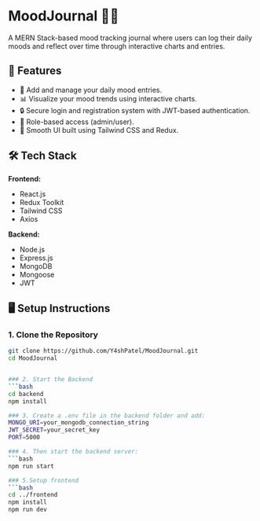 # MoodJournal 🧠✨

A MERN Stack-based mood tracking journal where users can log their daily moods and reflect over time through interactive charts and entries.

## 🧩 Features

- 📝 Add and manage your daily mood entries.
- 📊 Visualize your mood trends using interactive charts.
- 🔒 Secure login and registration system with JWT-based authentication.
- 🎯 Role-based access (admin/user).
- 🚀 Smooth UI built using Tailwind CSS and Redux.

## 🛠️ Tech Stack

**Frontend:**
- React.js
- Redux Toolkit
- Tailwind CSS
- Axios

**Backend:**
- Node.js
- Express.js
- MongoDB
- Mongoose
- JWT

## 🖥️ Setup Instructions

### 1. Clone the Repository

```bash
git clone https://github.com/Y4shPatel/MoodJournal.git
cd MoodJournal


### 2. Start the Backend
```bash
cd backend
npm install

### 3. Create a .env file in the backend folder and add:
MONGO_URI=your_mongodb_connection_string
JWT_SECRET=your_secret_key
PORT=5000

### 4. Then start the backend server:
```bash
npm run start

### 5.Setup frontend
```bash
cd ../frontend
npm install
npm run dev
